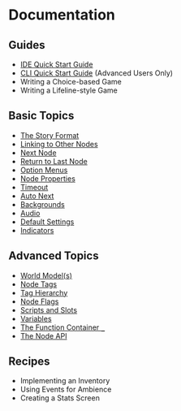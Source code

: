 
# Documentation

## Guides

* [IDE Quick Start Guide](guides/quick-start-ide/index.md)
* [CLI Quick Start Guide](guides/quick-start-cli/index.md) (Advanced Users Only)
* Writing a Choice-based Game
* Writing a Lifeline-style Game

## Basic Topics

* [The Story Format](topics/story-format.md)
* [Linking to Other Nodes](topics/links.md)
* [Next Node](topics/next-node.md)
* [Return to Last Node](topics/return-to-last.md)
* [Option Menus](topics/option-menus.md)
* [Node Properties](topics/node-properties.md)
* [Timeout](topics/timeout.md)
* [Auto Next](topics/auto-next.md)
* [Backgrounds](topics/backgrounds.md)
* [Audio](topics/audio.md)
* [Default Settings](topics/default-settings.md)
* [Indicators](topics/indicators.md)

## Advanced Topics

* [World Model(s)](topics/world-models.md)
* [Node Tags](topics/node-tags.md)
* [Tag Hierarchy](topics/tag-hierarchy.md)
* [Node Flags](topics/node-flags.md)
* [Scripts and Slots](topics/scripts-and-slots.md)
* [Variables](topics/variables.md)
* [The Function Container `_`](topics/function-container.md)
* [The Node API](topics/node-api.md)

## Recipes

* Implementing an Inventory
* Using Events for Ambience
* Creating a Stats Screen
